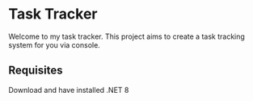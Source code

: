 # Task Tracker

Welcome to my task tracker. This project aims to create a task tracking system for you via console.

## Requisites

Download and have installed .NET 8 